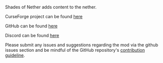 Shades of Nether adds content to the nether.

CurseForge project can be found [here](https://www.curseforge.com/minecraft/mc-mods/shades-of-nether)

GitHub can be found [here](https://github.com/pyrosshade/ShadesOfNether)

Discord can be found [here](https://discord.gg/jY6jzSv)

Please submit any issues and suggestions regarding the mod via the github issues section and be mindful of the GitHub repository's [contribution guideline](https://github.com/pyrosshade/ShadesOfNether/blob/master/CONTRIBUTING.md).

<!--stackedit_data:
eyJoaXN0b3J5IjpbLTE4MTYyOTUxMSwyMDc4NzIzMDE1LDY4MT
QzOTI0NSwxOTA2MjIzMThdfQ==
-->
